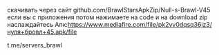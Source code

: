 скачивать через сайт github.com/BrawlStarsApkZip/Null-s-Brawl-V45 если вы с приложения
потом нажимаете на code и на download zip
наслаждайтесь
Апк:https://www.mediafire.com/file/pk2vv0dqsq36jz3/нуля+бровл+45.apk/file


t.me/servers_brawl
